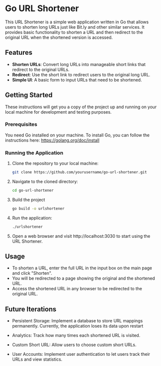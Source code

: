# Go URL Shortener

This URL Shortener is a simple web application written in Go that allows users to shorten long URLs just like Bit.ly and other similar services. It provides basic functionality to shorten a URL and then redirect to the original URL when the shortened version is accessed.

## Features

- **Shorten URLs**: Convert long URLs into manageable short links that redirect to the original URLs.
- **Redirect**: Use the short link to redirect users to the original long URL.
- **Simple UI**: A basic form to input URLs that need to be shortened.

## Getting Started

These instructions will get you a copy of the project up and running on your local machine for development and testing purposes.

### Prerequisites

You need Go installed on your machine. To install Go, you can follow the instructions here: https://golang.org/doc/install

### Running the Application

1. Clone the repository to your local machine:
   ```bash
   git clone https://github.com/yourusername/go-url-shortener.git

2. Navigate to the cloned directory:
   ```bash
   cd go-url-shortener

3. Build the project
   ```bash
   go build -o urlshortener

4. Run the application:
   ```bash
   ./urlshortener

5. Open a web browser and visit http://localhost:3030 to start using the URL Shortener.

## Usage

- To shorten a URL, enter the full URL in the input box on the main page and click "Shorten".
- You will be redirected to a page showing the original and the shortened URL.
- Access the shortened URL in any browser to be redirected to the original URL.

## Future Iterations

- Persistent Storage: Implement a database to store URL mappings permanently. Currently, the application loses its data upon restart

- Analytics: Track how many times each shortened URL is visited.

- Custom Short URL: Allow users to choose custom short URLs.

- User Accounts: Implement user authentication to let users track their URLs and view statistics.

